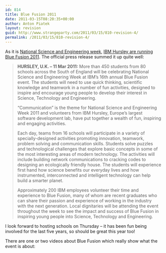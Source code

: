 ```yaml
---
id: 814
title: Blue Fusion 2011
date: 2011-03-15T08:20:35+00:00
author: Anton Piatek
layout: revision
guid: http://www.strangeparty.com/2011/03/15/810-revision-4/
permalink: /2011/03/15/810-revision-4/
---
```

As it is [National Science and Engineering week](http://www.britishscienceassociation.org/web/NSEW/), [IBM Hursley are running Blue Fusion 2011](http://www-03.ibm.com/press/uk/en/pressrelease/34021.wss). The official press release summed it up quite well:

> **HURSLEY, U.K. &#8211; 11 Mar 2011:** More than 450 students from 80 schools across the South of England will be celebrating National Science and Engineering Week at IBM&#8217;s 16th annual Blue Fusion event. The students will need to use quick thinking, scientific knowledge and teamwork in a number of fun activities, designed to inspire and encourage young people to develop their interest in Science, Technology and Engineering.
> 
> “Communication” is the theme for National Science and Engineering Week 2011 and volunteers from IBM Hursley, Europe’s largest software development lab, have put together a wealth of fun, inspiring and engaging activities.
> 
> Each day, teams from 16 schools will participate in a variety of specially-designed activities promoting innovation, teamwork, problem solving and communication skills. Students solve puzzles and technological challenges that explore basic concepts in some of the most interesting areas of modern technology. The activities will include building network communications to cracking codes to designing an ecologically friendly house. The students will experience first hand how science benefits our everyday lives and how instrumented, interconnected and intelligent technology can help build a smarter planet.
> 
> Approximately 200 IBM employees volunteer their time and experience to Blue Fusion, many of whom are recent graduates who can share their passion and experience of working in the industry with the next generation. Local dignitaries will be attending the event throughout the week to see the impact and success of Blue Fusion in inspiring young people into Science, Technology and Engineering.

I look forward to hosting schools on Thursday &#8211; it has been fun being involved for the last five years, so should be great this year too!

There are one or two videos about Blue Fusion which really show what the event is about: